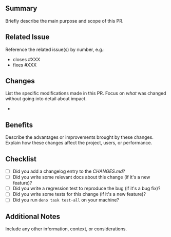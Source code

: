 ## Summary

Briefly describe the main purpose and scope of this PR.

## Related Issue

Reference the related issue(s) by number, e.g.:

- closes #XXX
- fixes #XXX

## Changes

List the specific modifications made in this PR.
Focus on *what* was changed without going into detail about impact.

-

## Benefits

Describe the advantages or improvements brought by these changes.
Explain how these changes affect the project, users, or performance.

## Checklist

- [ ] Did you add a changelog entry to the *CHANGES.md*?
- [ ] Did you write some relevant docs about this change (if it's a new feature)?
- [ ] Did you write a regression test to reproduce the bug (if it's a bug fix)?
- [ ] Did you write some tests for this change (if it's a new feature)?
- [ ] Did you run `deno task test-all` on your machine?

## Additional Notes

Include any other information, context, or considerations.
